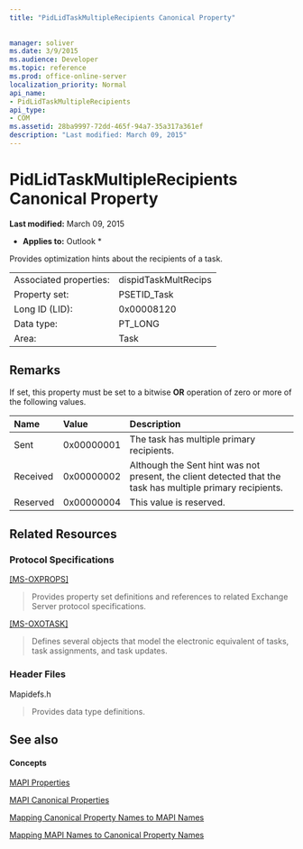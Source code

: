 ```yaml
---
title: "PidLidTaskMultipleRecipients Canonical Property"
 
 
manager: soliver
ms.date: 3/9/2015
ms.audience: Developer
ms.topic: reference
ms.prod: office-online-server
localization_priority: Normal
api_name:
- PidLidTaskMultipleRecipients
api_type:
- COM
ms.assetid: 28ba9997-72dd-465f-94a7-35a317a361ef
description: "Last modified: March 09, 2015"
---
```


# PidLidTaskMultipleRecipients Canonical Property

 **Last modified:** March 09, 2015 
  
 * **Applies to:** Outlook * 
  
Provides optimization hints about the recipients of a task.
  
|||
|:-----|:-----|
|Associated properties:  <br/> |dispidTaskMultRecips  <br/> |
|Property set:  <br/> |PSETID_Task  <br/> |
|Long ID (LID):  <br/> |0x00008120  <br/> |
|Data type:  <br/> |PT_LONG  <br/> |
|Area:  <br/> |Task  <br/> |
   
## Remarks

If set, this property must be set to a bitwise **OR** operation of zero or more of the following values. 
  
|**Name**|**Value**|**Description**|
|:-----|:-----|:-----|
|Sent  <br/> |0x00000001  <br/> |The task has multiple primary recipients.  <br/> |
|Received  <br/> |0x00000002  <br/> |Although the Sent hint was not present, the client detected that the task has multiple primary recipients.  <br/> |
|Reserved  <br/> |0x00000004  <br/> |This value is reserved.  <br/> |
   
## Related Resources

### Protocol Specifications

[[MS-OXPROPS]](http://msdn.microsoft.com/library/f6ab1613-aefe-447d-a49c-18217230b148%28Office.15%29.aspx)
  
> Provides property set definitions and references to related Exchange Server protocol specifications.
    
[[MS-OXOTASK]](http://msdn.microsoft.com/library/55600ec0-6195-4730-8436-59c7931ef27e%28Office.15%29.aspx)
  
> Defines several objects that model the electronic equivalent of tasks, task assignments, and task updates.
    
### Header Files

Mapidefs.h
  
> Provides data type definitions.
    
## See also

#### Concepts

[MAPI Properties](mapi-properties.md)
  
[MAPI Canonical Properties](mapi-canonical-properties.md)
  
[Mapping Canonical Property Names to MAPI Names](mapping-canonical-property-names-to-mapi-names.md)
  
[Mapping MAPI Names to Canonical Property Names](mapping-mapi-names-to-canonical-property-names.md)

